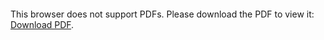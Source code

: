 <object data="christ-in-song/CIS1908pdfs/777.pdf" type="application/pdf" width="100%" height="1024px">
    <embed src="christ-in-song/CIS1908pdfs/777.pdf">
        <p>This browser does not support PDFs. Please download the PDF to view it: <a href="christ-in-song/CIS1908pdfs/777.pdf">Download PDF</a>.</p>
    </embed>
</object>
